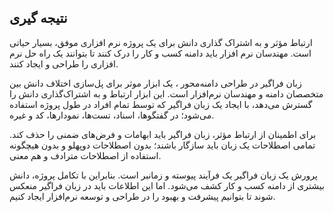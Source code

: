 
## نتیجه گیری

ارتباط مؤثر و به اشتراک گذاری دانش برای یک پروژه نرم افزاری موفق، بسیار حیاتی است. مهندسان نرم افزار باید دامنه کسب و کار را درک کنند تا بتوانند یک راه حل نرم افزاری را طراحی و ایجاد کنند.

زبان فراگیر در طراحی دامنه‌محور ، یک ابزار موثر برای پل‌سازی اختلاف دانش بین متخصصان دامنه و مهندسان نرم‌افزار است. این ابزار ارتباط و به اشتراک‌گذاری دانش را گسترش می‌دهد، با ایجاد یک زبان فراگیر که توسط تمام افراد در طول پروژه استفاده می‌شود؛ در گفتگوها، اسناد، تست‌ها، نمودارها، کد  و غیره.

برای اطمینان از ارتباط مؤثر، زبان فراگیر باید ابهامات و فرض‌های ضمنی را حذف کند. تمامی اصطلاحات یک زبان باید سازگار باشند؛ بدون اصطلاحات دوپهلو و بدون هیچگونه استفاده از اصطلاحات مترادف و هم معنی.

پرورش یک زبان فراگیر یک فرآیند پیوسته و زمانبر است. بنابراین با تکامل پروژه، دانش بیشتری از دامنه کسب و کار کشف می‌شود. اما این اطلاعات باید در زبان فراگیر منعکس شوند تا بتوانیم پیشرفت و بهبود را در طراحی و توسعه نرم‌افزار ایجاد کنیم.